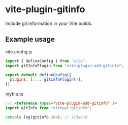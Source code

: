 # vite-plugin-gitinfo

Include git information in your Vite builds.

## Example usage

vite.config.js

```js
import { defineConfig } from "vite";
import gitInfoPlugin from "vite-plugin-add-gitinfo";

export default defineConfig({
  plugins: [..., gitInfoPlugin()],
})
```

myfile.ts

```ts
/// <reference types="vite-plugin-add-gitinfo" />
import gitInfo from "virtual:gitinfo";

console.log(gitInfo.sha); // 123abcd
```
